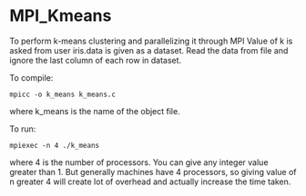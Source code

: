 # MPI_Kmeans
To perform k-means clustering and parallelizing it through MPI 
Value of k is asked from user
iris.data is given as a dataset. Read the data from file and ignore the last column of each row in dataset.

To compile:
```
mpicc -o k_means k_means.c
```
where k_means is the name of the object file.

To run:
```
mpiexec -n 4 ./k_means
```
where 4 is the number of processors. You can give any integer value greater than 1. But generally machines have 4 processors, so giving value of n greater 4 will create lot of overhead and actually increase the time taken.
